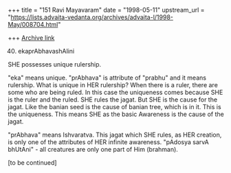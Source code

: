 +++
title = "151 Ravi Mayavaram"
date = "1998-05-11"
upstream_url = "https://lists.advaita-vedanta.org/archives/advaita-l/1998-May/008704.html"

+++
[Archive link](https://lists.advaita-vedanta.org/archives/advaita-l/1998-May/008704.html)

40. ekaprAbhavashAlini

SHE possesses unique rulership.

"eka" means unique. "prAbhava" is attribute of "prabhu" and it means
rulership. What is unique in HER rulership? When there is a ruler,
there are some who are being ruled. In this case the uniqueness comes
because SHE is the ruler and the ruled. SHE rules the jagat. But SHE
is the cause for the jagat. Like the banian seed is the cause of
banian tree, which is in it. This is the uniqueness. This means SHE as
the basic Awareness is the cause of the jagat.

"prAbhava" means Ishvaratva.  This jagat which SHE rules, as HER
creation, is only one of the attributes of HER infinite awareness.
"pAdosya sarvA bhUtAni" - all creatures are only one part of Him
(brahman).

[to be continued]

